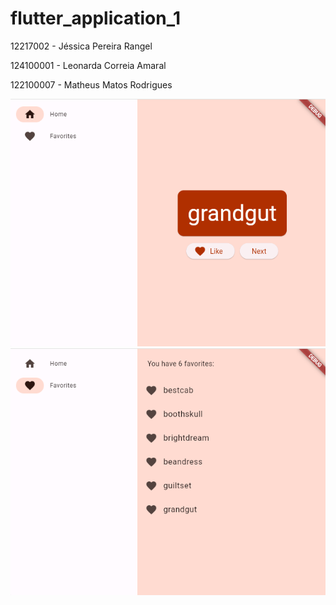 # flutter_application_1

12217002 - Jéssica Pereira Rangel

124100001 - Leonarda Correia Amaral

122100007 - Matheus Matos Rodrigues 

![image](https://github.com/Jessrangelp/gerador1/blob/main/Imagem/Img1.png)
![image](https://github.com/Jessrangelp/gerador1/blob/main/Imagem/Img2.png)
